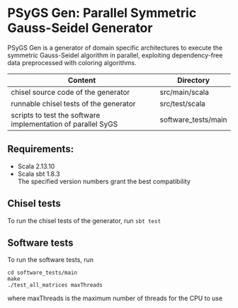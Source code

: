 # PSyGS Gen: Parallel Symmetric Gauss-Seidel Generator

PSyGS Gen is a generator of domain specific architectures to execute
the symmetric Gauss-Seidel algorithm in parallel, exploiting
dependency-free data preprocessed with coloring algorithms.

| Content                                                      | Directory           |
|--------------------------------------------------------------|---------------------|
| chisel source code of the generator                          | src/main/scala      |
| runnable chisel tests of the generator                       | src/test/scala      |
| scripts to test the software implementation of parallel SyGS | software_tests/main |

## Requirements:
* Scala 2.13.10
* Scala sbt 1.8.3\
The specified version numbers grant the best compatibility

## Chisel tests
To run the chisel tests of the generator, run `sbt test`

## Software tests
To run the software tests, run
```
cd software_tests/main
make
./test_all_matrices maxThreads
```
where maxThreads is the maximum number of threads for the CPU to use
